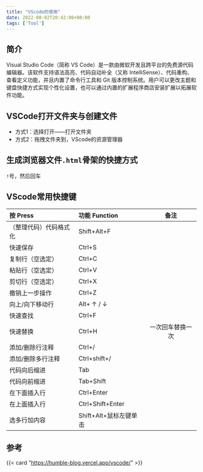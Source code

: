 ```yaml
---
title: "VScode的使用"
date: 2022-08-02T20:42:08+08:00
tags: ['Tool']
---
```

## 简介
Visual Studio Code（简称 VS Code）是一款由微软开发且跨平台的免费源代码编辑器。该软件支持语法高亮、代码自动补全（又称 IntelliSense）、代码重构、查看定义功能，并且内置了命令行工具和 Git 版本控制系统。用户可以更改主题和键盘快捷方式实现个性化设置，也可以通过内置的扩展程序商店安装扩展以拓展软件功能。  

## VSCode打开文件夹与创建文件
- 方式1：选择打开——打开文件夹
- 方式2：拖拽文件夹到，VScode的资源管理器
## 生成浏览器文件`.html`骨架的快捷方式
 `!`号，然后回车

## VScode常用快捷键
|按 Press|功能 Function|备注|
|:--|:--|:--:|
|（整理代码）代码格式化|Shift+Alt+F||
|快速保存|Ctrl+S||
|复制行（空选定）|Ctrl+C||
|粘贴行（空选定）|Ctrl+V||
|剪切行（空选定）|Ctrl+X||
|撤销上一步操作|Ctrl+Z||
|向上/向下移动行|Alt+ ↑ / ↓||
|快速查找|Ctrl+F||
|快速替换|Ctrl+H|一次回车替换一次|
|添加/删除行注释|Ctrl+/||
|添加/删除多行注释|Ctrl+shift+/||
|代码向后缩进|Tab||
|代码向前缩进|Tab+Shift||
|在下面插入行|Ctrl+Enter||
|在上面插入行|Ctrl+Shift+Enter||
|选多行加内容|Shift+Alt+鼠标左键单击||


		   
## 参考

{{< card "https://humble-blog.vercel.app/vscode/" >}}           


